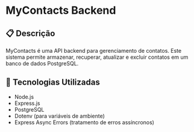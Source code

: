 # MyContacts Backend
## 📋 Descrição
MyContacts é uma API backend para gerenciamento de contatos. Este sistema permite armazenar, recuperar, atualizar e excluir contatos em um banco de dados PostgreSQL.
## 🚀 Tecnologias Utilizadas
- Node.js
- Express.js
- PostgreSQL
- Dotenv (para variáveis de ambiente)
- Express Async Errors (tratamento de erros assíncronos)
